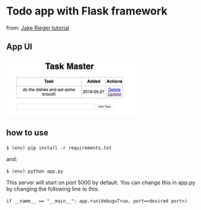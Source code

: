 # Todo app with Flask framework


from: [Jake Rieger tutorial](https://github.com/jakerieger)


## App UI


![app ui](docs/app_ui.png)

## how to use

`$ (env) pip install -r requirements.txt`

and:

`$ (env) python app.py`

This server will start on port 5000 by default. You can change this in app.py by changing the following line to this:

`if __name__ == "__main__":
    app.run(debug=True, port=<desired port>)`

    